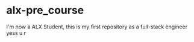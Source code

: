 # alx-pre_course
I'm now a ALX Student, this is my first repository as a full-stack engineer
yess u r
